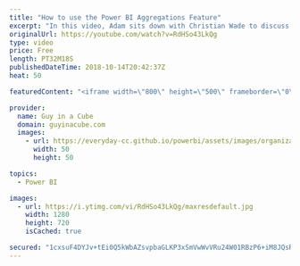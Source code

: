 ```yaml
---
title: "How to use the Power BI Aggregations Feature"
excerpt: "In this video, Adam sits down with Christian Wade to discuss how to use the Power BI Aggregations feature. This video will show you the clicks to get to the clicky clicky draggy droppy awesomeness when working with big data, or even massive data.   Christian Wade on Twitter - @_christianWade  LET'S CONNECT!"
originalUrl: https://youtube.com/watch?v=RdHSo43LkQg
type: video
price: Free
length: PT32M18S
publishedDateTime: 2018-10-14T20:42:37Z
heat: 50

featuredContent: "<iframe width=\"800\" height=\"500\" frameborder=\"0\" src=\"https://www.youtube.com/embed/RdHSo43LkQg\" allow=\"accelerometer; autoplay; encrypted-media; gyroscope; picture-in-picture\" allowfullscreen></iframe>"

provider:
  name: Guy in a Cube
  domain: guyinacube.com
  images:
    - url: https://everyday-cc.github.io/powerbi/assets/images/organizations/guyinacube.com-50x50.jpg
      width: 50
      height: 50

topics:
  - Power BI

images:
  - url: https://i.ytimg.com/vi/RdHSo43LkQg/maxresdefault.jpg
    width: 1280
    height: 720
    isCached: true

secured: "1cxsuF4DYJv+tEi0Q5kWbAZsvpbaGLKP3xSmVwWvVRu24W01RBzP6+iM8JQsR2tU+br6Lj5zEUbUr/+ksM/c7qcm1A3b3MUHOKc97wi67omb0BhVPkt7nG2LvHF8ag35iZzIBtTTswvqzDIdxL170yvQdrOhW5nnBUxgGI2lDuAXa6PC39KzBp/TzUxtO72Aubw01baBcm+BrFa92WWbD36p5W103kffIllM85/hNkov48NN/z/8mVp9tPUIRMOjDqHMIQA3bM5DduehI22hz/0VdybRc4KyKstn75bG9kKFeMoDbFYl+gn5566GFRsZ/YuIharzozcIzrueCJrFKHNvv38LTzK97eEl29fbVK3tM5aod5mHxDLHiDchSia92fnlYRRxTGOhbpBJ0eg4mBCJbLMYPOXttY6K3nH/fpE=;dpqYDF3yWx6IHARl0c4ddw=="
---
```


